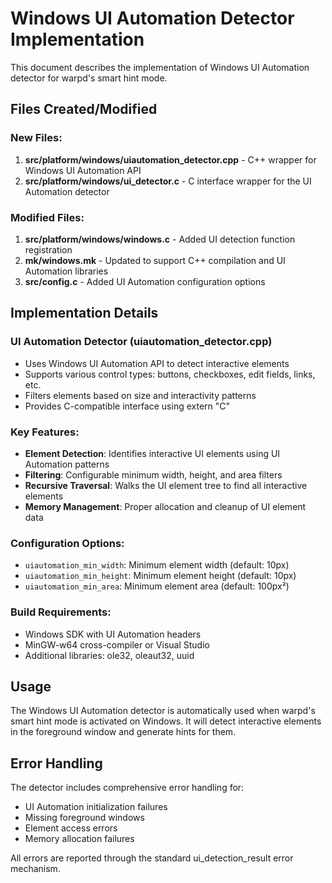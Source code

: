 # Windows UI Automation Detector Implementation

This document describes the implementation of Windows UI Automation detector for warpd's smart hint mode.

## Files Created/Modified

### New Files:
1. **src/platform/windows/uiautomation_detector.cpp** - C++ wrapper for Windows UI Automation API
2. **src/platform/windows/ui_detector.c** - C interface wrapper for the UI Automation detector

### Modified Files:
1. **src/platform/windows/windows.c** - Added UI detection function registration
2. **mk/windows.mk** - Updated to support C++ compilation and UI Automation libraries
3. **src/config.c** - Added UI Automation configuration options

## Implementation Details

### UI Automation Detector (uiautomation_detector.cpp)
- Uses Windows UI Automation API to detect interactive elements
- Supports various control types: buttons, checkboxes, edit fields, links, etc.
- Filters elements based on size and interactivity patterns
- Provides C-compatible interface using extern "C"

### Key Features:
- **Element Detection**: Identifies interactive UI elements using UI Automation patterns
- **Filtering**: Configurable minimum width, height, and area filters
- **Recursive Traversal**: Walks the UI element tree to find all interactive elements
- **Memory Management**: Proper allocation and cleanup of UI element data

### Configuration Options:
- `uiautomation_min_width`: Minimum element width (default: 10px)
- `uiautomation_min_height`: Minimum element height (default: 10px)  
- `uiautomation_min_area`: Minimum element area (default: 100px²)

### Build Requirements:
- Windows SDK with UI Automation headers
- MinGW-w64 cross-compiler or Visual Studio
- Additional libraries: ole32, oleaut32, uuid

## Usage

The Windows UI Automation detector is automatically used when warpd's smart hint mode is activated on Windows. It will detect interactive elements in the foreground window and generate hints for them.

## Error Handling

The detector includes comprehensive error handling for:
- UI Automation initialization failures
- Missing foreground windows
- Element access errors
- Memory allocation failures

All errors are reported through the standard ui_detection_result error mechanism.